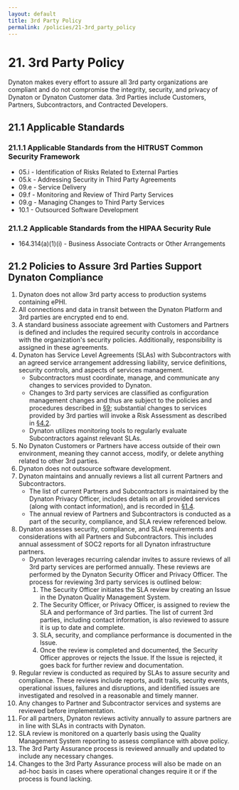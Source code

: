 ```yaml
---
layout: default
title: 3rd Party Policy
permalink: /policies/21-3rd_party_policy
---
```


# 21. 3rd Party Policy

Dynaton makes every effort to assure all 3rd party organizations are compliant and do not compromise the integrity, security, and privacy of Dynaton or Dynaton Customer data. 3rd Parties include Customers, Partners, Subcontractors, and Contracted Developers.

## 21.1 Applicable Standards

### 21.1.1 Applicable Standards from the HITRUST Common Security Framework

- 05.i - Identification of Risks Related to External Parties
- 05.k - Addressing Security in Third Party Agreements
- 09.e - Service Delivery
- 09.f - Monitoring and Review of Third Party Services
- 09.g - Managing Changes to Third Party Services
- 10.1 - Outsourced Software Development

### 21.1.2 Applicable Standards from the HIPAA Security Rule

- 164.314(a)(1)(i) - Business Associate Contracts or Other Arrangements

## 21.2 Policies to Assure 3rd Parties Support Dynaton Compliance

1. Dynaton does not allow 3rd party access to production systems containing ePHI.
2. All connections and data in transit between the Dynaton Platform and 3rd parties are encrypted end to end.
3. A standard business associate agreement with Customers and Partners is defined and includes the required security controls in accordance with the organization's security policies. Additionally, responsibility is assigned in these agreements.
4. Dynaton has Service Level Agreements (SLAs) with Subcontractors with an agreed service arrangement addressing liability, service definitions, security controls, and aspects of services management.
   - Subcontractors must coordinate, manage, and communicate any changes to services provided to Dynaton.
   - Changes to 3rd party services are classified as configuration management changes and thus are subject to the policies and procedures described in [§9](#9.-configuration-management-policy); substantial changes to services provided by 3rd parties will invoke a Risk Assessment as described in [§4.2](#4.2-risk-management-policies).
   - Dynaton utilizes monitoring tools to regularly evaluate Subcontractors against relevant SLAs.
5. No Dynaton Customers or Partners have access outside of their own environment, meaning they cannot access, modify, or delete anything related to other 3rd parties.
6. Dynaton does not outsource software development.
7. Dynaton maintains and annually reviews a list all current Partners and Subcontractors.
   - The list of current Partners and Subcontractors is maintained by the Dynaton Privacy Officer, includes details on all provided services (along with contact information), and is recorded in [§1.4](#1.4-Dynaton-organizational-concepts).
   - The annual review of Partners and Subcontractors is conducted as a part of the security, compliance, and SLA review referenced below.
8. Dynaton assesses security, compliance, and SLA requirements and considerations with all Partners and Subcontractors. This includes annual assessment of SOC2 reports for all Dynaton infrastructure partners.
   - Dynaton leverages recurring calendar invites to assure reviews of all 3rd party services are performed annually. These reviews are performed by the Dynaton Security Officer and Privacy Officer. The process for reviewing 3rd party services is outlined below:
     1. The Security Officer initiates the SLA review by creating an Issue in the Dynaton Quality Management System.
     2. The Security Officer, or Privacy Officer, is assigned to review the SLA and performance of 3rd parties. The list of current 3rd parties, including contact information, is also reviewed to assure it is up to date and complete.
     3. SLA, security, and compliance performance is documented in the Issue.
     4. Once the review is completed and documented, the Security Officer approves or rejects the Issue. If the Issue is rejected, it goes back for further review and documentation.
9. Regular review is conducted as required by SLAs to assure security and compliance. These reviews include reports, audit trails, security events, operational issues, failures and disruptions, and identified issues are investigated and resolved in a reasonable and timely manner.
10. Any changes to Partner and Subcontractor services and systems are reviewed before implementation.
11. For all partners, Dynaton reviews activity annually to assure partners are in line with SLAs in contracts with Dynaton.
12. SLA review is monitored on a quarterly basis using the Quality Management System reporting to assess compliance with above policy.
13. The 3rd Party Assurance process is reviewed annually and updated to include any necessary changes.
14. Changes to the 3rd Party Assurance process will also be made on an ad-hoc basis in cases where operational changes require it or if the process is found lacking.
